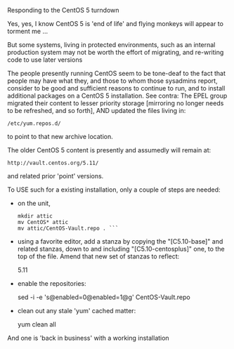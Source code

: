 Responding to the CentOS 5 turndown

Yes, yes, I know CentOS 5 is 'end of life' and flying monkeys will 
appear to torment me ...

But some systems, living in protected environments, such as an internal 
production system may not be worth the effort of migrating, and re-writing 
code to use later versions


The people presently running CentOS seem to be tone-deaf to the fact that
people may have what they, and those to whom those sysadmins report, consider
to be good and sufficient reasons to continue to run, and to install
additional packages on a CentOS 5 installation.  See contra: The EPEL group
migrated their content to lesser priority storage [mirroring no longer needs
to be refreshed, and so forth], AND updated the files living in:

    /etc/yum.repos.d/

to point to that new archive location.

The older CentOS 5 content is presently and assumedly will remain at:

    http://vault.centos.org/5.11/

and related prior 'point' versions.

To USE such for a existing installation, only a couple of steps are needed:

* on the unit, 

    ```cd /etc/yum.repos.d/
    mkdir attic
    mv CentOS* attic
    mv attic/CentOS-Vault.repo . ```

* using a favorite editor, add a stanza by copying the "[C5.10-base]" and 
related stanzas, down to and including "[C5.10-centosplus]" one, to the top 
of the file.  Amend that new set of stanzas to reflect: 

    5.11 

* enable the repositories:

    sed -i -e 's@enabled=0@enabled=1@g'  CentOS-Vault.repo

*  clean out any stale 'yum' cached matter:

    yum clean all

And one is 'back in business' with a working installation
